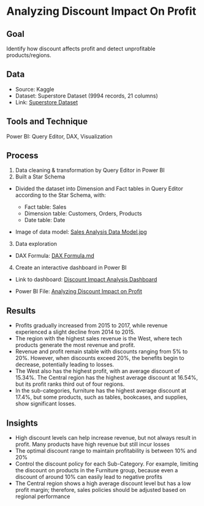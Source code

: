 # Analyzing Discount Impact On Profit
## Goal
Identify how discount affects profit and detect unprofitable products/regions.
## Data
- Source: Kaggle
- Dataset: Superstore Dataset (9994 records, 21 columns)
- Link: [Superstore Dataset](https://www.kaggle.com/datasets/vivek468/superstore-dataset-final)
## Tools and Technique
Power BI: Query Editor, DAX, Visualization
## Process
1. Data cleaning & transformation by Query Editor in Power BI
2. Built a Star Schema
- Divided the dataset into Dimension and Fact tables in Query Editor according to the Star Schema, with:
  - Fact table: Sales
  - Dimension table: Customers, Orders, Products
  - Date table: Date
   
- Image of data model: [Sales Analysis Data Model.jpg](https://github.com/trieunh10-portfolio/Analyzing-Discount-Impact-on-Profit/blob/main/Sale%20Analysis%20Data%20Model.jpg)

3. Data exploration

- DAX Formula: [DAX Formula.md](https://github.com/trieunh10-portfolio/Analyzing-Discount-Impact-on-Profit/blob/main/DAX%20Formula.md)

4. Create an interactive dashboard in Power BI

- Link to dashboard: [Discount Impact Analysis Dashboard](https://app.powerbi.com/groups/me/reports/62ef5b4b-6492-42e8-a52b-5c539db844d5?ctid=b1a9fdc0-1d56-4c3d-a481-809fff8a26db&pbi_source=linkShare&bookmarkGuid=3e0a1dba-094e-4807-90c1-4a6483cd5dbe)

- Power BI File: [Analyzing Discount Impact on Profit](https://github.com/trieunh10-portfolio/Analyzing-Discount-Impact-On-Profit/blob/main/Discount%20Impact%20Analysis%20Project.pbix)

## Results
- Profits gradually increased from 2015 to 2017, while revenue experienced a slight decline from 2014 to 2015.  
- The region with the highest sales revenue is the West, where tech products generate the most revenue and profit.  
- Revenue and profit remain stable with discounts ranging from 5% to 20%. However, when discounts exceed 20%, the benefits begin to decrease, potentially leading to losses.  
- The West also has the highest profit, with an average discount of 15.34%. The Central region has the highest average discount at 16.54%, but its profit ranks third out of four regions.  
- In the sub-categories, furniture has the highest average discount at 17.4%, but some products, such as tables, bookcases, and supplies, show significant losses.  
## Insights
- High discount levels can help increase revenue, but not always result in profit. Many products have high revenue but still incur losses
- The optimal discount range to maintain profitability is between 10% and 20%
- Control the discount policy for each Sub-Category. For example, limiting the discount on products in the Furniture group, because even a discount of around 10% can easily lead to negative profits
- The Central region shows a high average discount level but has a low profit margin; therefore, sales policies should be adjusted based on regional performance


